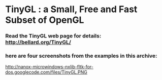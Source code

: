# TinyGL : a Small, Free and Fast Subset of OpenGL #

### Read the TinyGL web page for details: http://bellard.org/TinyGL/ ###

### here are four screenshots from the examples in this archive: ###

http://nanox-microwindows-nxlib-fltk-for-dos.googlecode.com/files/TinyGL.PNG